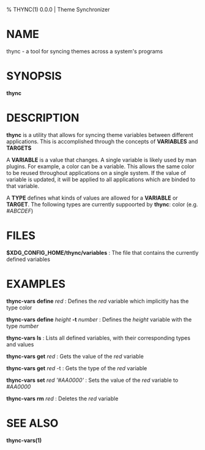 % THYNC(1) 0.0.0 | Theme Synchronizer

# NAME

thync - a tool for syncing themes across a system's programs

# SYNOPSIS

**thync** _<command>_

# DESCRIPTION

**thync** is a utility that allows for syncing theme variables between different applications. This is accomplished through the concepts of **VARIABLES** and **TARGETS**

A **VARIABLE** is a value that changes. A single variable is likely used by man plugins. For example, a color can be a variable. This allows the same color to be reused throughout applications on a single system. If the value of variable is updated, it will be applied to all applications which are binded to that variable.

A **TYPE** defines what kinds of values are allowed for a **VARIABLE** or **TARGET**. The following types are currently suppoorted by **thync**: color (e.g. _#ABCDEF_)

# FILES

**$XDG_CONFIG_HOME/thync/variables**
: The file that contains the currently defined variables

# EXAMPLES

**thync-vars** **define** _red_
: Defines the _red_ variable which implicitly has the type color

**thync-vars** **define** _height_ **-t** _number_
: Defines the _height_ variable with the type _number_

**thync-vars** **ls**
: Lists all defined variables, with their corresponding types and values

**thync-vars** **get** _red_
: Gets the value of the _red_ variable

**thync-vars** **get** _red_ -t
: Gets the type of the _red_ variable

**thync-vars** **set** _red_ _'#AA0000'_
: Sets the value of the _red_ variable to _#AA0000_

**thync-vars** **rm** _red_
: Deletes the _red_ variable

# SEE ALSO

**thync-vars(1)**

